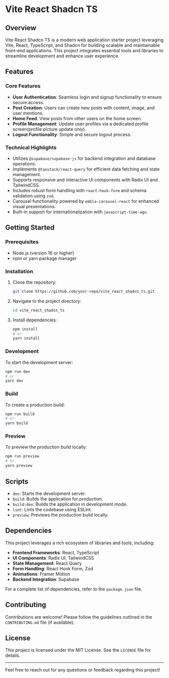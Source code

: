 # Vite React Shadcn TS

## Overview

Vite React Shadcn TS is a modern web application starter project leveraging Vite, React, TypeScript, and Shadcn for building scalable and maintainable front-end applications. This project integrates essential tools and libraries to streamline development and enhance user experience.

## Features

### Core Features

- **User Authentication**: Seamless login and signup functionality to ensure secure access.
- **Post Creation**: Users can create new posts with content, image, and user mentions.
- **Home Feed**: View posts from other users on the home screen.
- **Profile Management**: Update user profiles via a dedicated profile screen(profile picture update only).
- **Logout Functionality**: Simple and secure logout process.

### Technical Highlights

- Utilizes `@supabase/supabase-js` for backend integration and database operations.
- Implements `@tanstack/react-query` for efficient data fetching and state management.
- Supports responsive and interactive UI components with Radix UI and TailwindCSS.
- Includes robust form handling with `react-hook-form` and schema validation using `zod`.
- Carousel functionality powered by `embla-carousel-react` for enhanced visual presentations.
- Built-in support for internationalization with `javascript-time-ago`.

## Getting Started

### Prerequisites

- Node.js (version 16 or higher)
- npm or yarn package manager

### Installation

1. Clone the repository:
   ```bash
   git clone https://github.com/your-repo/vite_react_shadcn_ts.git
   ```
2. Navigate to the project directory:
   ```bash
   cd vite_react_shadcn_ts
   ```
3. Install dependencies:
   ```bash
   npm install
   # or
   yarn install
   ```

### Development

To start the development server:

```bash
npm run dev
# or
yarn dev
```

### Build

To create a production build:

```bash
npm run build
# or
yarn build
```

### Preview

To preview the production build locally:

```bash
npm run preview
# or
yarn preview
```

## Scripts

- `dev`: Starts the development server.
- `build`: Builds the application for production.
- `build:dev`: Builds the application in development mode.
- `lint`: Lints the codebase using ESLint.
- `preview`: Previews the production build locally.

## Dependencies

This project leverages a rich ecosystem of libraries and tools, including:

- **Frontend Frameworks**: React, TypeScript
- **UI Components**: Radix UI, TailwindCSS
- **State Management**: React Query
- **Form Handling**: React Hook Form, Zod
- **Animations**: Framer Motion
- **Backend Integration**: Supabase

For a complete list of dependencies, refer to the `package.json` file.

## Contributing

Contributions are welcome! Please follow the guidelines outlined in the `CONTRIBUTING.md` file (if available).

## License

This project is licensed under the MIT License. See the `LICENSE` file for details.

---

Feel free to reach out for any questions or feedback regarding this project!
